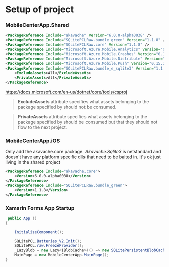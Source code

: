 # Setup of project

### MobileCenterApp.Shared
```xml
<PackageReference Include="akavache" Version="6.0.0-alpha0038" />   
<PackageReference Include="SQLitePCLRaw.bundle_green" Version="1.1.8" />
<PackageReference Include="SQLitePCLRaw.core" Version="1.1.8" />
<PackageReference Include="Microsoft.Azure.Mobile.Analytics" Version="0.15.2" />
<PackageReference Include="Microsoft.Azure.Mobile.Crashes" Version="0.15.2" />
<PackageReference Include="Microsoft.Azure.Mobile.Distribute" Version="0.15.2" />
<PackageReference Include="Microsoft.Azure.Mobile.Push" Version="0.15.2" />
<PackageReference Include="SQLitePCLRaw.bundle_e_sqlite3" Version="1.1.8">
    <ExcludeAssets>All</ExcludeAssets>
    <PrivateAssets>All</PrivateAssets>
</PackageReference>
```

https://docs.microsoft.com/en-us/dotnet/core/tools/csproj

>**ExcludeAssets** attribute specifies what assets belonging to the package specified by <PackageReference> should not be consumed.

>**PrivateAssets** attribute specifies what assets belonging to the package specified by <PackageReference> should be consumed but that they should not flow to the next project.


### MobileCenterApp.iOS

Only add the akavache.core package. *Akavache.Sqlite3* is netstandard and doesn't have any platform specific dlls that need to be baited in. It's ok just living in the shared project

```xml
<PackageReference Include="akavache.core">
    <Version>6.0.0-alpha0038</Version>
</PackageReference>
<PackageReference Include="SQLitePCLRaw.bundle_green">
    <Version>1.1.8</Version>
</PackageReference>
```

### Xamarin Forms App Startup

```C#
 public App ()
{

    InitializeComponent();

    SQLitePCL.Batteries_V2.Init();
    SQLitePCL.raw.FreezeProvider();
    _LazyBlob = new Lazy<IBlobCache>(() => new SQLitePersistentBlobCache("afile.db"));
    MainPage = new MobileCenterApp.MainPage();
}
```